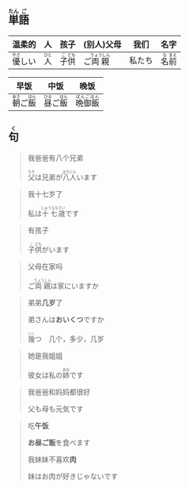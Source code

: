 ## <ruby><rb>単</rb><rt>たん</rt></ruby><ruby><rb>語</rb><rt>ご</rt></ruby>

| 温柔的                                    | 人                                    | 孩子                                                         | (别人)父母                                      | 我们   | 名字                                                         |
| ----------------------------------------- | ------------------------------------- | ------------------------------------------------------------ | ----------------------------------------------- | ------ | ------------------------------------------------------------ |
| <ruby><rb>優</rb><rt>やさ</rt></ruby>しい | <ruby><rb>人</rb><rt>ひと</rt></ruby> | <ruby><rb>子</rb><rt>こ</rt></ruby><ruby><rb>供</rb><rt>ども</rt></ruby> | ご<ruby><rb>両親</rb><rt>りょうしん</rt></ruby> | 私たち | <ruby><rb>名</rb><rt>な</rt></ruby><ruby><rb>前</rb><rt>まえ</rt></ruby> |

| 早饭                                                         | 中饭                                                         | 晚饭                                            |
| ------------------------------------------------------------ | ------------------------------------------------------------ | ----------------------------------------------- |
| <ruby><rb>朝</rb><rt>あさ</rt></ruby>ご<ruby><rb>飯</rb><rt>はん</rt></ruby> | <ruby><rb>昼</rb><rt>ひる</rt></ruby>ご<ruby><rb>飯</rb><rt>はん</rt></ruby> | <ruby><rb>晩御飯</rb><rt>ばんごはん</rt></ruby> |



## <ruby><rb>句</rb><rt>く</rt></ruby>

> 我爸爸有八个兄弟
>
> <ruby><rb>父</rb><rt>ちち</rt></ruby>は兄弟が<ruby><rb>八人</rb><rt>はちにん</rt></ruby>います

> 我十七岁了
>
> 私は<ruby><rb>十七</rb><rt>じゅうなな</rt></ruby><ruby><rb>歳</rb><rt>さい</rt></ruby>です

> 有孩子
>
> <ruby><rb>子</rb><rt>こ</rt></ruby><ruby><rb>供</rb><rt>ども</rt></ruby>がいます

> 父母在家吗
>
> ご<ruby><rb>両親</rb><rt>りょうしん</rt></ruby>は家にいますか

> 弟弟**几岁**了
>
> 弟さんは**おいくつ**ですか
>
> <ruby><rb>幾</rb><rt>いく</rt></ruby>つ　几个，多少，几岁

> 她是我姐姐
>
> 彼女は私の<ruby><rb>姉</rb><rt>あね</rt></ruby>です

> 我爸爸和妈妈都很好
>
> 父も母も元気です

> 吃**午饭**
>
> **お昼ご飯**を食べます
>
> 我妹妹不喜欢**肉**
>
> 妹はお肉が好きじゃないです